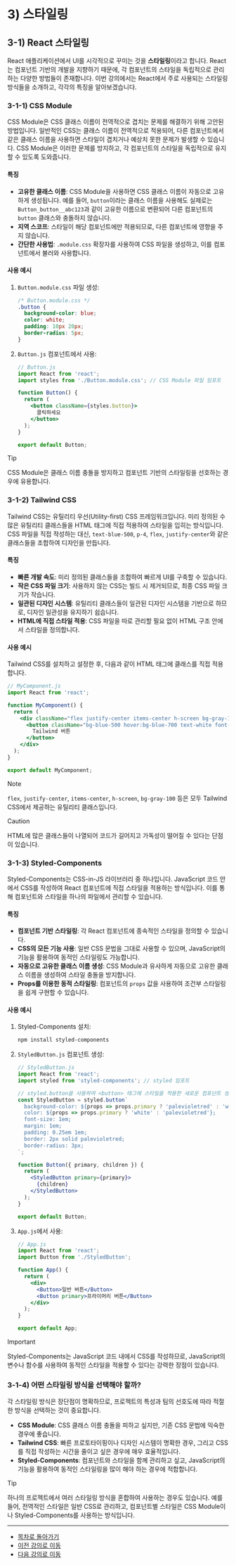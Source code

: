 # 3) 스타일링

## 3-1) React 스타일링

React 애플리케이션에서 UI를 시각적으로 꾸미는 것을 **스타일링**이라고 합니다. React는 컴포넌트 기반의 개발을 지향하기 때문에, 각 컴포넌트의 스타일을 독립적으로 관리하는 다양한 방법들이 존재합니다. 이번 강의에서는 React에서 주로 사용되는 스타일링 방식들을 소개하고, 각각의 특징을 알아보겠습니다.

### 3-1-1) CSS Module

CSS Module은 CSS 클래스 이름이 전역적으로 겹치는 문제를 해결하기 위해 고안된 방법입니다. 일반적인 CSS는 클래스 이름이 전역적으로 적용되어, 다른 컴포넌트에서 같은 클래스 이름을 사용하면 스타일이 겹치거나 예상치 못한 문제가 발생할 수 있습니다. CSS Module은 이러한 문제를 방지하고, 각 컴포넌트의 스타일을 독립적으로 유지할 수 있도록 도와줍니다.

#### 특징

*   **고유한 클래스 이름**: CSS Module을 사용하면 CSS 클래스 이름이 자동으로 고유하게 생성됩니다. 예를 들어, `button`이라는 클래스 이름을 사용해도 실제로는 `Button_button__abc123`과 같이 고유한 이름으로 변환되어 다른 컴포넌트의 `button` 클래스와 충돌하지 않습니다.
*   **지역 스코프**: 스타일이 해당 컴포넌트에만 적용되므로, 다른 컴포넌트에 영향을 주지 않습니다.
*   **간단한 사용법**: `.module.css` 확장자를 사용하여 CSS 파일을 생성하고, 이를 컴포넌트에서 불러와 사용합니다.

#### 사용 예시

1.  `Button.module.css` 파일 생성:

    ```css
    /* Button.module.css */
    .button {
      background-color: blue;
      color: white;
      padding: 10px 20px;
      border-radius: 5px;
    }
    ```

2.  `Button.js` 컴포넌트에서 사용:

    ```jsx
    // Button.js
    import React from 'react';
    import styles from './Button.module.css'; // CSS Module 파일 임포트

    function Button() {
      return (
        <button className={styles.button}>
          클릭하세요
        </button>
      );
    }

    export default Button;
    ```

> [!TIP]
> CSS Module은 클래스 이름 충돌을 방지하고 컴포넌트 기반의 스타일링을 선호하는 경우에 유용합니다.

### 3-1-2) Tailwind CSS

Tailwind CSS는 유틸리티 우선(Utility-first) CSS 프레임워크입니다. 미리 정의된 수많은 유틸리티 클래스들을 HTML 태그에 직접 적용하여 스타일을 입히는 방식입니다. CSS 파일을 직접 작성하는 대신, `text-blue-500`, `p-4`, `flex`, `justify-center`와 같은 클래스들을 조합하여 디자인을 만듭니다.

#### 특징

*   **빠른 개발 속도**: 미리 정의된 클래스들을 조합하여 빠르게 UI를 구축할 수 있습니다.
*   **작은 CSS 파일 크기**: 사용하지 않는 CSS는 빌드 시 제거되므로, 최종 CSS 파일 크기가 작습니다.
*   **일관된 디자인 시스템**: 유틸리티 클래스들이 일관된 디자인 시스템을 기반으로 하므로, 디자인 일관성을 유지하기 쉽습니다.
*   **HTML에 직접 스타일 적용**: CSS 파일을 따로 관리할 필요 없이 HTML 구조 안에서 스타일을 정의합니다.

#### 사용 예시

Tailwind CSS를 설치하고 설정한 후, 다음과 같이 HTML 태그에 클래스를 직접 적용합니다.

```jsx
// MyComponent.js
import React from 'react';

function MyComponent() {
  return (
    <div className="flex justify-center items-center h-screen bg-gray-100">
      <button className="bg-blue-500 hover:bg-blue-700 text-white font-bold py-2 px-4 rounded">
        Tailwind 버튼
      </button>
    </div>
  );
}

export default MyComponent;
```

> [!NOTE]
> `flex`, `justify-center`, `items-center`, `h-screen`, `bg-gray-100` 등은 모두 Tailwind CSS에서 제공하는 유틸리티 클래스입니다.

> [!CAUTION]
> HTML에 많은 클래스들이 나열되어 코드가 길어지고 가독성이 떨어질 수 있다는 단점이 있습니다.

### 3-1-3) Styled-Components

Styled-Components는 CSS-in-JS 라이브러리 중 하나입니다. JavaScript 코드 안에서 CSS를 작성하여 React 컴포넌트에 직접 스타일을 적용하는 방식입니다. 이를 통해 컴포넌트와 스타일을 하나의 파일에서 관리할 수 있습니다.

#### 특징

*   **컴포넌트 기반 스타일링**: 각 React 컴포넌트에 종속적인 스타일을 정의할 수 있습니다.
*   **CSS의 모든 기능 사용**: 일반 CSS 문법을 그대로 사용할 수 있으며, JavaScript의 기능을 활용하여 동적인 스타일링도 가능합니다.
*   **자동으로 고유한 클래스 이름 생성**: CSS Module과 유사하게 자동으로 고유한 클래스 이름을 생성하여 스타일 충돌을 방지합니다.
*   **Props를 이용한 동적 스타일링**: 컴포넌트의 `props` 값을 사용하여 조건부 스타일링을 쉽게 구현할 수 있습니다.

#### 사용 예시

1.  Styled-Components 설치:

    ```bash
    npm install styled-components
    ```

2.  `StyledButton.js` 컴포넌트 생성:

    ```jsx
    // StyledButton.js
    import React from 'react';
    import styled from 'styled-components'; // styled 임포트

    // styled.button을 사용하여 <button> 태그에 스타일을 적용한 새로운 컴포넌트 생성
    const StyledButton = styled.button`
      background-color: ${props => props.primary ? 'palevioletred' : 'white'};
      color: ${props => props.primary ? 'white' : 'palevioletred'};
      font-size: 1em;
      margin: 1em;
      padding: 0.25em 1em;
      border: 2px solid palevioletred;
      border-radius: 3px;
    `;

    function Button({ primary, children }) {
      return (
        <StyledButton primary={primary}>
          {children}
        </StyledButton>
      );
    }

    export default Button;
    ```

3.  `App.js`에서 사용:

    ```jsx
    // App.js
    import React from 'react';
    import Button from './StyledButton';

    function App() {
      return (
        <div>
          <Button>일반 버튼</Button>
          <Button primary>프라이머리 버튼</Button>
        </div>
      );
    }

    export default App;
    ```

> [!IMPORTANT]
> Styled-Components는 JavaScript 코드 내에서 CSS를 작성하므로, JavaScript의 변수나 함수를 사용하여 동적인 스타일을 적용할 수 있다는 강력한 장점이 있습니다.

### 3-1-4) 어떤 스타일링 방식을 선택해야 할까?

각 스타일링 방식은 장단점이 명확하므로, 프로젝트의 특성과 팀의 선호도에 따라 적절한 방식을 선택하는 것이 중요합니다.

*   **CSS Module**: CSS 클래스 이름 충돌을 피하고 싶지만, 기존 CSS 문법에 익숙한 경우에 좋습니다.
*   **Tailwind CSS**: 빠른 프로토타이핑이나 디자인 시스템이 명확한 경우, 그리고 CSS를 직접 작성하는 시간을 줄이고 싶은 경우에 매우 효율적입니다.
*   **Styled-Components**: 컴포넌트와 스타일을 함께 관리하고 싶고, JavaScript의 기능을 활용하여 동적인 스타일링을 많이 해야 하는 경우에 적합합니다.

> [!TIP]
> 하나의 프로젝트에서 여러 스타일링 방식을 혼합하여 사용하는 경우도 있습니다. 예를 들어, 전역적인 스타일은 일반 CSS로 관리하고, 컴포넌트별 스타일은 CSS Module이나 Styled-Components를 사용하는 방식입니다.

---

- [목차로 돌아가기](../README.md)
- [이전 강의로 이동](03-Component-Design-Patterns.md)
- [다음 강의로 이동](../day5/README.md)